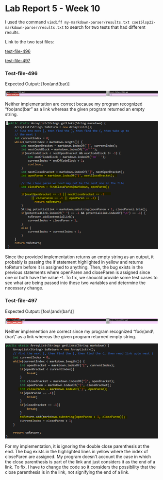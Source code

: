 # **Lab Report 5 - Week 10**

I used the command `vimdiff my-markdown-parser/results.txt cse15lsp22-markdown-parser/results.txt` to search for two tests that had different results.

Link to the two test files:

[test-file-496](https://github.com/nidhidhamnani/markdown-parser/blob/main/test-files/496.md)

[test-file-497](https://github.com/nidhidhamnani/markdown-parser/blob/main/test-files/497.md)

### **Test-file-496** ##

Expected Output: [foo(and(bar)]

![](test-file-496.png)

Neither implementation are correct because my program recognized “foo(and(bar” as a link whereas the given program returned an empty string. 

![](provided-implementation-markdown-parse.png)

Since the provided implementation returns an empty string as an output, it probably is passing the if statement highlighted in yellow and returns toReturn before it is assigned to anything. Then, the bug exists in the previous statements where openParen and closeParen is assigned since one or both have the value -1. To fix, we shouold provide some test cases to see what are being passed into these two variables and determine the necessary change.

### **Test-file-497** ##

Expected Output: [foo\\(and\\(bar\\)]

![](test-file-497.png)

Neither implemention are correct since my program recognized “foo\\(and\\(bar\” as a link whereas the given program returned empty string.

![](my-implementation-markdown-parse.png)

For my implementation, it is ignoring the double close parenthesis at the end. The bug exists in the highlighted lines in yellow where the index of closeParen are assigned. My program doesn't account the case in which the close parenthesis is part of the link and just considers it as the end of a link. To fix, I have to change the code so it considers the possibility that the close parenthesis is in the link, not signifying the end of a link.
